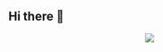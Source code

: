 ## Hi there 👋

<p align="center">
  <a href="https://skillicons.dev">
    <img src="https://skillicons.dev/icons?i=js,html,css,react,git,cpp,python,godot,flutter&perline=4" />
      </a>
</p>
